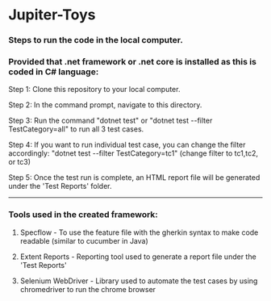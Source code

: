 # Jupiter-Toys
### Steps to run the code in the local computer.
### Provided that .net framework or .net core is installed as this is coded in C# language:

Step 1: Clone this repository to your local computer.

Step 2: In the command prompt, navigate to this directory.

Step 3: Run the command "dotnet test" or "dotnet test --filter TestCategory=all" to run all 3 test cases.

Step 4: If you want to run individual test case, you can change the filter accordingly: "dotnet test --filter TestCategory=tc1" (change filter to tc1,tc2, or tc3)

Step 5: Once the test run is complete, an HTML report file will be generated under the 'Test Reports' folder.

 __________________________________________________________________________________________________________________________________
### Tools used in the created framework:
1. Specflow - To use the feature file with the gherkin syntax to make code readable (similar to cucumber in Java)

2. Extent Reports - Reporting tool used to generate a report file under the 'Test Reports'

3. Selenium WebDriver - Library used to automate the test cases by using chromedriver to run the chrome browser
